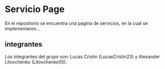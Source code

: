 # Servicio Page 
En el repositorio se encuentra una pagina de servicios, en la cual se implementaron...
## integrantes
Los integrantes del grupo son: Lucas Cristin (LucasCristin23) y Alexander Litovchenko (Litovchenko05).

